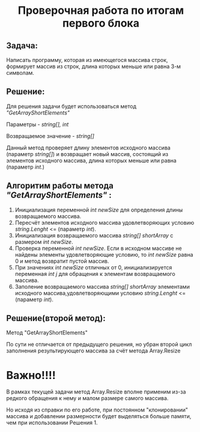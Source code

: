 
<center> 
<h1> Проверочная работа по итогам первого блока</h2>
</center>

## Задача:
Написать программу, которая из имеющегося массива строк, формирует массив из строк, длина которых меньше или равна 3-м символам.

## Решение:

Для решения задачи будет использоваться метод *"GetArrayShortElements"*

Параметры - *string[], int*

Возвращаемое значение - *string[]*

Данный метод проверяет длину элементов исходного массива (параметр *string[]*) и возвращает новый массив, состоящий из элементов исходного массива, длина которых меньше или равна (параметр *int*.)


## Алгоритим работы метода *"GetArrayShortElements"* :


1. Инициализация переменной *int newSize* для определения длины возвращаемого массива.
2. Пересчёт элементов исходного массива удовлетворяющих условию *string.Lenght* <= (параметр *int*).
3. Инициализация возвращаемого массива *string[] shortArray* c размером *int newSize*.
3. Проверка переменной *int newSize*. Если в исходном массиве не найдены элементы удовлетворяющие условию, то *int newSize* равна 0 и метод возвратит пустой массив.
4. При значениях *int newSize* отличных от 0, инициализируется переменная *int j* для обращения к элементам возвращаемого массива.
4. Заполение возвращаемого массива *string[] shortArray* элементами исходного массива,удовлетворяющими условию *string.Lenght* <= (параметр *int*).

## Решение(второй метод):

Метод "GetArrayShortElements"

По сути не отличается от предыдущего решения, но убран второй цикл заполнения результирующего массива за счёт метода Array.Resize

# Важно!!!!
В рамках текущей задачи метод Array.Resize вполне применим из-за  редкого обращения к нему и малом размере самого массива. 

Но исходя из справки по его работе, при постоянном "клонировании" массива и добавлении размерности будет выделяться больше памяти, чем при использовании Решения 1.
